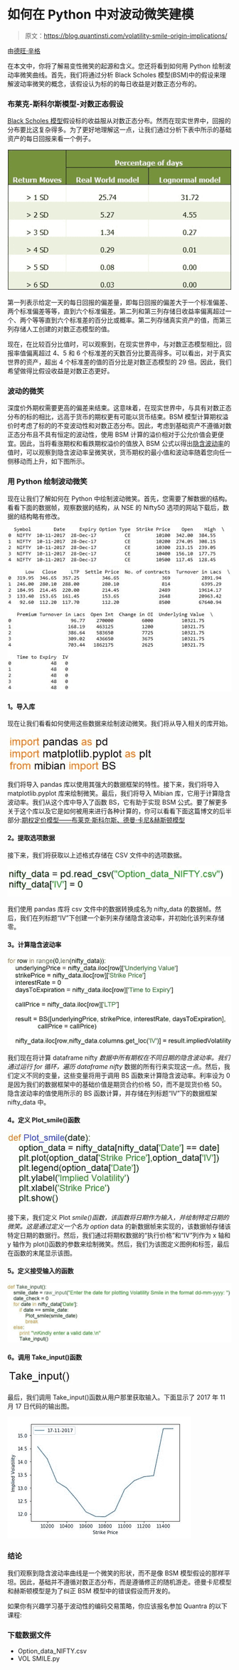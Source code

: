 # 如何在 Python 中对波动微笑建模

> 原文：<https://blog.quantinsti.com/volatility-smile-origin-implications/>

由[德旺·辛格](https://www.linkedin.com/in/devang-singh-2402882b/)

在本文中，你将了解易变性微笑的起源和含义。您还将看到如何用 Python 绘制波动率微笑曲线。首先，我们将通过分析 Black Scholes 模型(BSM)中的假设来理解波动率微笑的概念，该假设认为标的的每日收益是对数正态分布的。

### **布莱克-斯科尔斯模型-对数正态假设**

[Black Scholes 模型](/black-scholes-model/)假设标的收益服从对数正态分布。然而在现实世界中，回报的分布要比这复杂得多。为了更好地理解这一点，让我们通过分析下表中所示的基础资产的每日回报来看一个例子。

![Black Scholes Model - Lognormal Assumption](img/f694f7f3fd3c131776f0b9b74275ab80.png)

第一列表示给定一天的每日回报的偏差量，即每日回报的偏差大于一个标准偏差、两个标准偏差等等，直到六个标准偏差。第二列和第三列存储日收益率偏离超过一个、两个等等直到六个标准差的百分比或概率。第二列存储真实资产的值，而第三列存储人工创建的对数正态模型的值。

现在，在比较百分比值时，可以观察到，在现实世界中，与对数正态模型相比，回报率值偏离超过 4、5 和 6 个标准差的天数百分比要高得多。可以看出，对于真实世界的资产，超出 4 个标准差的值的百分比是对数正态模型的 29 倍。因此，我们希望做得比假设收益是对数正态更好。

### **波动的微笑**

深度价外期权需要更高的偏差来结束。这意味着，在现实世界中，与具有对数正态分布的标的相比，远高于货币的期权更有可能以货币结束。BSM 模型计算期权溢价时考虑了标的的不变波动性和对数正态分布。因此，考虑到基础资产不遵循对数正态分布且不具有恒定的波动性，使用 BSM 计算的溢价相对于公允价值会更便宜。因此，当将看涨期权和看跌期权溢价的值放入 BSM 公式以得出[隐含波动率](/implied-volatility/)的值时，可以观察到隐含波动率呈微笑状，货币期权的最小值和波动率随着您向任一侧移动而上升，如下图所示。

### **用 Python 绘制波动微笑**

现在让我们了解如何在 Python 中绘制波动微笑。首先，您需要了解数据的结构。看看下面的数据帧，观察数据的结构，从 NSE 的 Nifty50 选项的网站下载后，数据的结构略有修改。

![dataframe](img/84903c44291fefc3aa0507b85c9f3017.png)

#### **1。导入库**

现在让我们看看如何使用这些数据来绘制波动微笑。我们将从导入相关的库开始。

![data for plotting the volatility smile](img/000582df7d2bcff25ea8626e7779a725.png)

我们将导入 pandas 库以使用其强大的数据框架的特性。接下来，我们将导入 matplotlib.pyplot 库来绘制微笑。最后，我们将导入 Mibian 库，它用于计算隐含波动率。我们从这个库中导入了函数 BS，它有助于实现 BSM 公式。要了解更多关于这个库以及它是如何被用来进行各种计算的，你可以看看下面这篇博文的后半部分:[期权定价模型——布莱克·斯科尔斯、德曼·卡尼&赫斯顿模型](/options-pricing-models-black-scholes-derman-kani-heston-model/)

#### **2。提取选项数据**

接下来，我们将获取以上述格式存储在 CSV 文件中的选项数据。

![fetch the option data](img/0d14d11b9e4799087bb72c3cb9abfedd.png)

我们使用 pandas 库将 csv 文件中的数据转换成名为 nifty_data 的数据帧。然后，我们在列标题“IV”下创建一个新列来存储隐含波动率，并初始化该列来存储零。

#### **3。计算隐含波动率**

![Calculating Implied Volatility](img/9c2231fe77ea478e23fc0181feeaa7a7.png)

我们现在将计算 dataframe nifty *数据中所有期权在不同日期的隐含波动率。我们通过运行 for 循环，遍历 dataframe nifty* 数据的所有行来实现这一点。然后，我们定义不同的变量，这些变量将用于调用 BS 函数来计算隐含波动率。利率设为 0 是因为我们的数据框架中的基础价值是期货合约价格 50，而不是现货价格 50。隐含波动率的值使用所示的 BS 函数计算，并存储在列标题“IV”下的数据框架 nifty_data 中。

#### **4。定义 Plot_smile()函数**

![Defining Plot function](img/057a93f677df87e15a35693a1b538af2.png)

接下来，我们定义 Plot *smile()函数，该函数将日期作为输入，并绘制特定日期的微笑。这是通过定义一个名为 option* data 的新数据帧来实现的，该数据帧存储该特定日期的数据行。然后，我们通过将期权数据的“执行价格”和“IV”列作为 x 轴和 y 轴作为 plot()函数的参数来绘制微笑。然后，我们为该图定义图例和标签，最后在函数的末尾显示该图。

#### **5。定义接受输入的函数**

![Defining function to take input](img/f09af8e05314c28dd9154284d1cdadc9.png)

#### **6。调用 Take_input()函数**

![Take_input](img/c070c19707778000aedb11e7a5c634d6.png)

最后，我们调用 Take_input()函数从用户那里获取输入。下面显示了 2017 年 11 月 17 日代码的输出图。

![Take_input() function](img/e87c378ac8572147404de7d846149ecf.png)

### **结论**

我们观察到隐含波动率曲线是一个微笑的形状，而不是像 BSM 模型假设的那样平坦。因此，基础并不遵循对数正态分布，而是遵循修正的随机游走。德曼卡尼模型和赫斯顿模型是为了纠正 BSM 模型中的错误假设而开发的。

如果你有兴趣学习基于波动性的编码交易策略，你应该报名参加 Quantra 的以下课程:

### **下载数据文件**

*   Option_data_NIFTY.csv
*   VOL SMILE.py